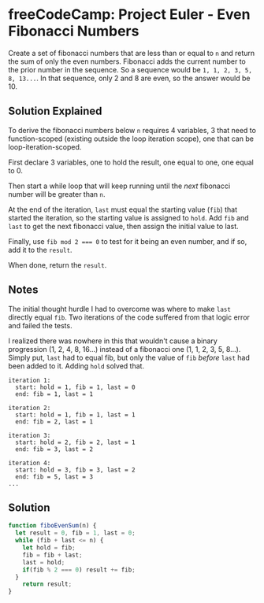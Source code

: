 # freeCodeCamp: Project Euler - Even Fibonacci Numbers

Create a set of fibonacci numbers that are less than or equal to `n` and return the sum of only the even numbers. Fibonacci adds the current number to the prior number in the sequence. So a sequence would be `1, 1, 2, 3, 5, 8, 13...`. In that sequence, only 2 and 8 are even, so the answer would be 10. 

## Solution Explained

To derive the fibonacci numbers below `n` requires 4 variables, 3 that need to function-scoped (existing outside the loop iteration scope), one that can be loop-iteration-scoped.

First declare 3 variables, one to hold the result, one equal to one, one equal to 0.

Then start a while loop that will keep running until the *next* fibonacci number will be greater than `n`.

At the end of the iteration, `last` must equal the starting value (`fib`) that started the iteration, so the starting value is assigned to `hold`. Add `fib` and `last` to get the next fibonacci value, then assign the initial value to last.

Finally, use `fib mod 2 === 0` to test for it being an even number, and if so, add it to the `result`. 

When done, return the `result`.

## Notes

The initial thought hurdle I had to overcome was where to make `last` directly equal `fib`. Two iterations of the code suffered from that logic error and failed the tests.

I realized there was nowhere in this that wouldn't cause a binary progression (1, 2, 4, 8, 16...) instead of a fibonacci one (1, 1, 2, 3, 5, 8...). Simply put, `last` had to equal fib, but only the value of `fib` *before* `last` had been added to it. Adding `hold` solved that. 

```text
iteration 1: 
  start: hold = 1, fib = 1, last = 0 
  end: fib = 1, last = 1 

iteration 2: 
  start: hold = 1, fib = 1, last = 1 
  end: fib = 2, last = 1 

iteration 3: 
  start: hold = 2, fib = 2, last = 1 
  end: fib = 3, last = 2 

iteration 4: 
  start: hold = 3, fib = 3, last = 2 
  end: fib = 5, last = 3 
...
```

## Solution
```javascript
function fiboEvenSum(n) {
  let result = 0, fib = 1, last = 0;
  while (fib + last <= n) {
    let hold = fib;
    fib = fib + last;
    last = hold;
    if(fib % 2 === 0) result += fib;
  }
    return result;
}
```